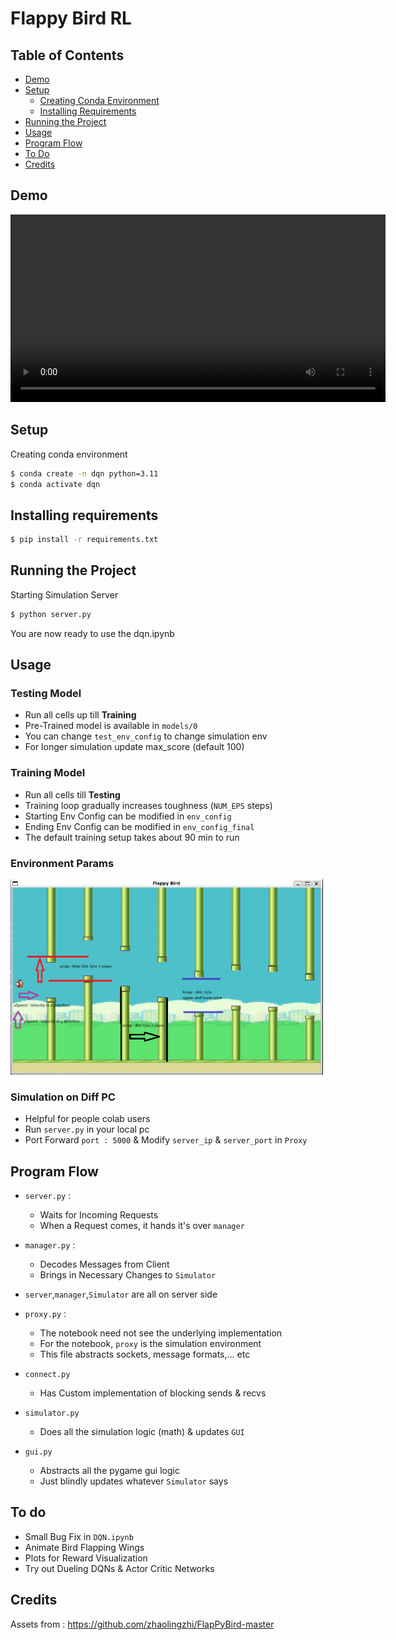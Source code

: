 # Flappy Bird RL

## Table of Contents
- [Demo](#demo)
- [Setup](#setup)
  - [Creating Conda Environment](#creating-conda-environment)
  - [Installing Requirements](#installing-requirements)
- [Running the Project](#running-the-project)
- [Usage](#usage)
- [Program Flow](#program-flow)
- [To Do](#to-do)
- [Credits](#credits)

## Demo
<video width="600" controls>
  <source src="./Simulator/demo.mp4" type="video/mp4">
  Your browser does not support the video tag.
</video>

## Setup
Creating conda environment
```bash
$ conda create -n dqn python=3.11
$ conda activate dqn
```

## Installing requirements
```bash
$ pip install -r requirements.txt
```

## Running the Project
Starting Simulation Server
```bash
$ python server.py
```
You are now ready to use the dqn.ipynb

## Usage
### Testing Model
- Run all cells up till **Training**
- Pre-Trained model is available in `models/0`
- You can change `test_env_config` to change simulation env
- For longer simulation update max_score (default 100)

### Training Model
- Run all cells till **Testing**
- Training loop gradually increases toughness (`NUM_EPS` steps)
- Starting Env Config can be modified in `env_config`
- Ending Env Config can be modified in `env_config_final`
- The default training setup takes about 90 min to run

### Environment Params
<img src="./Simulator/env.png" alt="Environment Image" width="500"/>

### Simulation on Diff PC
- Helpful for people colab users
- Run `server.py` in your local pc
- Port Forward `port : 5000` & Modify `server_ip` & `server_port` in `Proxy`

## Program Flow
- `server.py` : 
  - Waits for Incoming Requests
  - When a Request comes, it hands it's over `manager`

- `manager.py` :
  - Decodes Messages from Client
  - Brings in Necessary Changes to `Simulator`

- `server`,`manager`,`Simulator` are all on server side

- `proxy.py` :
  - The notebook need not see the underlying implementation
  - For the notebook, `proxy` is the simulation environment
  - This file abstracts sockets, message formats,... etc

- `connect.py`
  - Has Custom implementation of blocking sends & recvs

- `simulator.py` 
  - Does all the simulation logic (math) & updates `GUI`

- `gui.py`
  - Abstracts all the pygame gui logic
  - Just blindly updates whatever `Simulator` says

## To do
- Small Bug Fix in `DQN.ipynb`
- Animate Bird Flapping Wings
- Plots for Reward Visualization
- Try out Dueling DQNs & Actor Critic Networks

## Credits
Assets from : https://github.com/zhaolingzhi/FlapPyBird-master